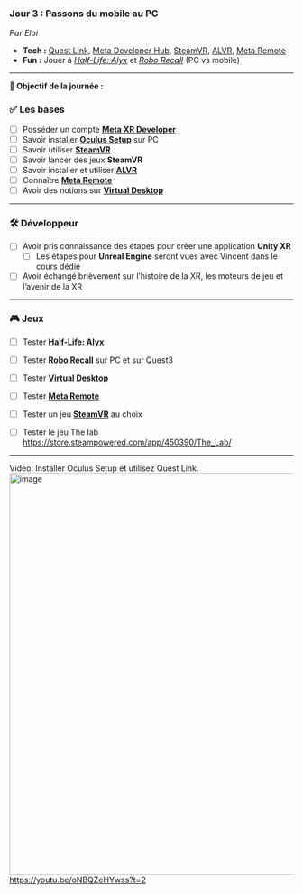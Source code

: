 ### **Jour 3 : Passons du mobile au PC**

*Par Eloi*

* **Tech :** [Quest Link](https://github.com/EloiStree/HelloQuest3/issues/151), [Meta Developer Hub](https://github.com/EloiStree/HelloQuest3/issues/125), [SteamVR](https://github.com/EloiStree/HelloQuest3/issues/152), [ALVR](https://github.com/EloiStree/HelloQuest3/issues/124), [Meta Remote](https://github.com/EloiStree/HelloQuest3/issues/86)
* **Fun :** Jouer à *[Half-Life: Alyx](https://github.com/EloiStree/HelloQuest3/issues/153)* et *[Robo Recall](https://github.com/EloiStree/HelloQuest3/issues/154)* (PC vs mobile)


----------------


**🎯 Objectif de la journée :**

### ✅ Les bases

* [ ] Posséder un compte **[Meta XR Developer](https://github.com/EloiStree/HelloQuest3/issues/155)**
* [ ] Savoir installer **[Oculus Setup](https://github.com/EloiStree/HelloQuest3/issues/88)** sur PC
* [ ] Savoir utiliser **[SteamVR](https://github.com/EloiStree/HelloQuest3/issues/125)**
* [ ] Savoir lancer des jeux **SteamVR**
* [ ] Savoir installer et utiliser **[ALVR](https://github.com/EloiStree/HelloQuest3/issues/124)**
* [ ] Connaître **[Meta Remote](https://github.com/EloiStree/HelloQuest3/issues/86)**
* [ ] Avoir des notions sur **[Virtual Desktop](https://github.com/EloiStree/HelloQuest3/issues/156)**

---

### 🛠️ Développeur

* [ ] Avoir pris connaissance des étapes pour créer une application **Unity XR**
  * [ ] Les étapes pour **Unreal Engine** seront vues avec Vincent dans le cours dédié
* [ ] Avoir échangé brièvement sur l’histoire de la XR, les moteurs de jeu et l’avenir de la XR

---

### 🎮 Jeux

* [ ] Tester **[Half-Life: Alyx](https://github.com/EloiStree/HelloQuest3/issues/153)**
* [ ] Tester **[Robo Recall](https://github.com/EloiStree/HelloQuest3/issues/154)** sur PC et sur Quest3
* [ ] Tester **[Virtual Desktop](https://github.com/EloiStree/HelloQuest3/issues/156)**
* [ ] Tester **[Meta Remote](https://github.com/EloiStree/HelloQuest3/issues/86)**
* [ ] Tester un jeu **[SteamVR](https://github.com/EloiStree/HelloQuest3/issues/125)** au choix
* [ ] Tester le jeu The lab https://store.steampowered.com/app/450390/The_Lab/


----------------

Video: Installer Oculus Setup et utilisez Quest Link.
[<img width="1360" height="713" alt="image" src="https://github.com/user-attachments/assets/4e430af4-c307-4b2b-bdff-e47884ddf03c" />](https://youtu.be/oNBQZeHYwss?t=2)
https://youtu.be/oNBQZeHYwss?t=2  

